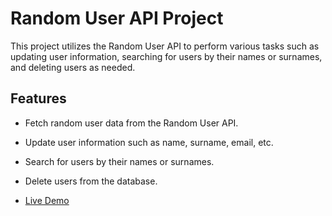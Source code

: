 # Random User API Project

This project utilizes the Random User API to perform various tasks such as updating user information, searching for users by their names or surnames, and deleting users as needed.

## Features

- Fetch random user data from the Random User API.
- Update user information such as name, surname, email, etc.
- Search for users by their names or surnames.
- Delete users from the database.

- [Live Demo](https://random-user-site-js.netlify.app/)
